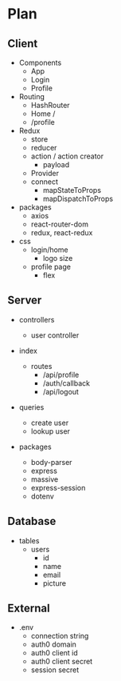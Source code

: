 # Plan

## Client

* Components
  * App
  * Login
  * Profile
* Routing
  * HashRouter
  * Home /
  * /profile
* Redux
  * store
  * reducer
  * action / action creator
    * payload
  * Provider
  * connect
    * mapStateToProps
    * mapDispatchToProps
* packages
  * axios
  * react-router-dom
  * redux, react-redux
* css
  * login/home
    * logo size
  * profile page
    * flex

## Server

* controllers
  * user controller
* index
  * routes
    * /api/profile
    * /auth/callback
    * /api/logout

* queries
  * create user
  * lookup user

* packages
  * body-parser
  * express
  * massive
  * express-session
  * dotenv

## Database

* tables
  * users
    * id
    * name
    * email
    * picture

## External

* .env
  * connection string
  * auth0 domain
  * auth0 client id
  * auth0 client secret
  * session secret

